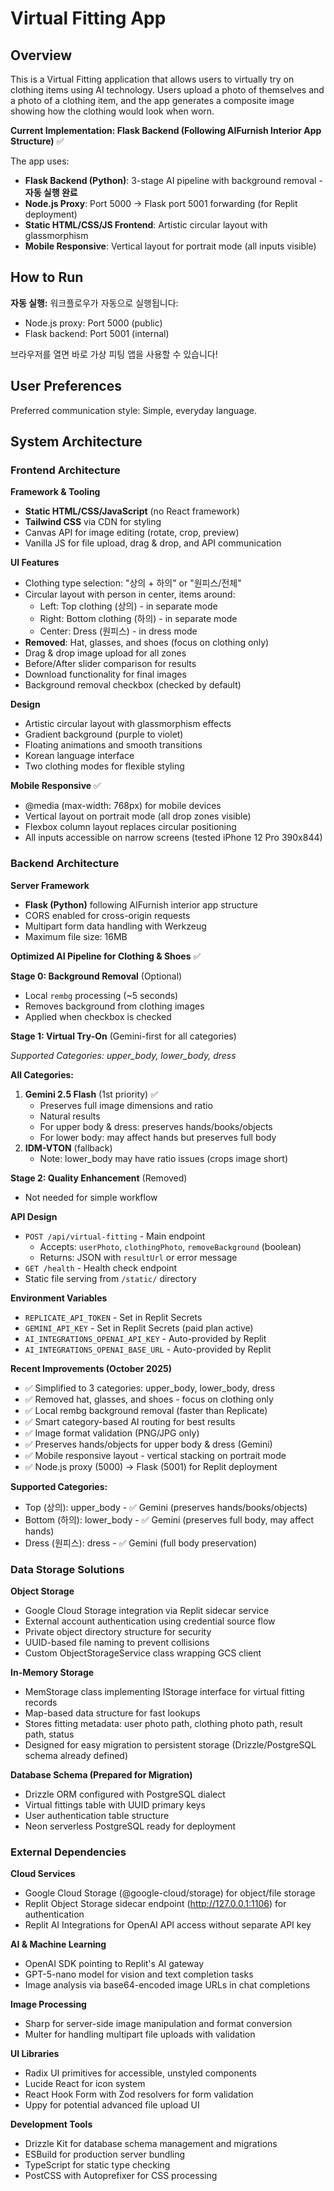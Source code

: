 # Virtual Fitting App

## Overview

This is a Virtual Fitting application that allows users to virtually try on clothing items using AI technology. Users upload a photo of themselves and a photo of a clothing item, and the app generates a composite image showing how the clothing would look when worn. 

**Current Implementation: Flask Backend (Following AIFurnish Interior App Structure)** ✅

The app uses:
- **Flask Backend (Python)**: 3-stage AI pipeline with background removal - **자동 실행 완료**
- **Node.js Proxy**: Port 5000 → Flask port 5001 forwarding (for Replit deployment)
- **Static HTML/CSS/JS Frontend**: Artistic circular layout with glassmorphism
- **Mobile Responsive**: Vertical layout for portrait mode (all inputs visible)

## How to Run

**자동 실행:** 워크플로우가 자동으로 실행됩니다:
- Node.js proxy: Port 5000 (public)
- Flask backend: Port 5001 (internal)

브라우저를 열면 바로 가상 피팅 앱을 사용할 수 있습니다!

## User Preferences

Preferred communication style: Simple, everyday language.

## System Architecture

### Frontend Architecture

**Framework & Tooling**
- **Static HTML/CSS/JavaScript** (no React framework)
- **Tailwind CSS** via CDN for styling
- Canvas API for image editing (rotate, crop, preview)
- Vanilla JS for file upload, drag & drop, and API communication

**UI Features**
- Clothing type selection: "상의 + 하의" or "원피스/전체"
- Circular layout with person in center, items around:
  - Left: Top clothing (상의) - in separate mode
  - Right: Bottom clothing (하의) - in separate mode  
  - Center: Dress (원피스) - in dress mode
- **Removed**: Hat, glasses, and shoes (focus on clothing only)
- Drag & drop image upload for all zones
- Before/After slider comparison for results
- Download functionality for final images
- Background removal checkbox (checked by default)

**Design**
- Artistic circular layout with glassmorphism effects
- Gradient background (purple to violet)
- Floating animations and smooth transitions
- Korean language interface
- Two clothing modes for flexible styling

**Mobile Responsive** ✅
- @media (max-width: 768px) for mobile devices
- Vertical layout on portrait mode (all drop zones visible)
- Flexbox column layout replaces circular positioning
- All inputs accessible on narrow screens (tested iPhone 12 Pro 390x844)

### Backend Architecture

**Server Framework**
- **Flask (Python)** following AIFurnish interior app structure
- CORS enabled for cross-origin requests
- Multipart form data handling with Werkzeug
- Maximum file size: 16MB

**Optimized AI Pipeline for Clothing & Shoes** ✅

**Stage 0: Background Removal** (Optional)
- Local `rembg` processing (~5 seconds)
- Removes background from clothing images
- Applied when checkbox is checked

**Stage 1: Virtual Try-On** (Gemini-first for all categories)

*Supported Categories: upper_body, lower_body, dress*

**All Categories:**
1. **Gemini 2.5 Flash** (1st priority) ✅
   - Preserves full image dimensions and ratio
   - Natural results
   - For upper body & dress: preserves hands/books/objects
   - For lower body: may affect hands but preserves full body
2. **IDM-VTON** (fallback)
   - Note: lower_body may have ratio issues (crops image short)

**Stage 2: Quality Enhancement** (Removed)
- Not needed for simple workflow

**API Design**
- `POST /api/virtual-fitting` - Main endpoint
  - Accepts: `userPhoto`, `clothingPhoto`, `removeBackground` (boolean)
  - Returns: JSON with `resultUrl` or error message
- `GET /health` - Health check endpoint
- Static file serving from `/static/` directory

**Environment Variables**
- `REPLICATE_API_TOKEN` - Set in Replit Secrets
- `GEMINI_API_KEY` - Set in Replit Secrets (paid plan active)
- `AI_INTEGRATIONS_OPENAI_API_KEY` - Auto-provided by Replit
- `AI_INTEGRATIONS_OPENAI_BASE_URL` - Auto-provided by Replit

**Recent Improvements (October 2025)**
- ✅ Simplified to 3 categories: upper_body, lower_body, dress
- ✅ Removed hat, glasses, and shoes - focus on clothing only
- ✅ Local rembg background removal (faster than Replicate)
- ✅ Smart category-based AI routing for best results
- ✅ Image format validation (PNG/JPG only)
- ✅ Preserves hands/objects for upper body & dress (Gemini)
- ✅ Mobile responsive layout - vertical stacking on portrait mode
- ✅ Node.js proxy (5000) → Flask (5001) for Replit deployment

**Supported Categories:**
- Top (상의): upper_body - ✅ Gemini (preserves hands/books/objects)
- Bottom (하의): lower_body - ✅ Gemini (preserves full body, may affect hands)
- Dress (원피스): dress - ✅ Gemini (full body preservation)

### Data Storage Solutions

**Object Storage**
- Google Cloud Storage integration via Replit sidecar service
- External account authentication using credential source flow
- Private object directory structure for security
- UUID-based file naming to prevent collisions
- Custom ObjectStorageService class wrapping GCS client

**In-Memory Storage**
- MemStorage class implementing IStorage interface for virtual fitting records
- Map-based data structure for fast lookups
- Stores fitting metadata: user photo path, clothing photo path, result path, status
- Designed for easy migration to persistent storage (Drizzle/PostgreSQL schema already defined)

**Database Schema (Prepared for Migration)**
- Drizzle ORM configured with PostgreSQL dialect
- Virtual fittings table with UUID primary keys
- User authentication table structure
- Neon serverless PostgreSQL ready for deployment

### External Dependencies

**Cloud Services**
- Google Cloud Storage (@google-cloud/storage) for object/file storage
- Replit Object Storage sidecar endpoint (http://127.0.0.1:1106) for authentication
- Replit AI Integrations for OpenAI API access without separate API key

**AI & Machine Learning**
- OpenAI SDK pointing to Replit's AI gateway
- GPT-5-nano model for vision and text completion tasks
- Image analysis via base64-encoded image URLs in chat completions

**Image Processing**
- Sharp for server-side image manipulation and format conversion
- Multer for handling multipart file uploads with validation

**UI Libraries**
- Radix UI primitives for accessible, unstyled components
- Lucide React for icon system
- React Hook Form with Zod resolvers for form validation
- Uppy for potential advanced file upload UI

**Development Tools**
- Drizzle Kit for database schema management and migrations
- ESBuild for production server bundling
- TypeScript for static type checking
- PostCSS with Autoprefixer for CSS processing